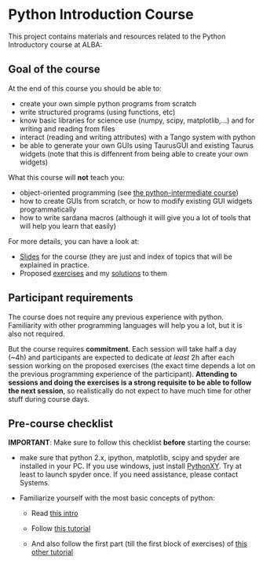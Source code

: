 # Python Introduction Course

This project contains materials and resources related to the Python Introductory
course at ALBA:

## Goal of the course

At the end of this course you should be able to:

- create your own simple python programs from scratch
- write structured programs (using functions, etc)
- know basic libraries for science use (numpy, scipy, matplotlib,...) and for 
  writing and reading from files
- interact (reading and writing attributes) with a Tango system with python
- be able to generate your own GUIs using TaurusGUI and existing Taurus widgets 
  (note that this is diffenrent from being able to create your own widgets)

What this course will **not** teach you:

- object-oriented programming (see [the python-intermediate course](https://git.cells.es/cpascual/pythoncourse-intermediate))
- how to create GUIs from scratch, or how to modify existing GUI widgets programmatically
- how to write sardana macros (although it will give you a lot of tools that will help you learn that easily)

For more details, you can have a look at:

- [Slides](pythonIntro-slides.odp) for the course (they are just and index of topics that will be 
  explained in practice.
- Proposed [exercises](exercises) and my [solutions](exercises/cheat) to them

## Participant requirements

The course does not require any previous experience with python. Familiarity 
with other programming languages will help you a lot, but it is also not required.

But the course requires **commitment**.  Each session will take half a day (~4h) 
and participants are expected to dedicate *at least* 2h after each session 
working on the proposed exercises (the exact time depends a lot on the previous 
programming experience of the participant). **Attending to sessions and doing 
the exercises is a strong requisite to be able to follow the next session**, 
so realistically do not expect to have much time for other stuff during course 
days.


## Pre-course checklist

**IMPORTANT**: Make sure to follow this checklist **before** starting the course:

- make sure that python 2.x, ipython, matplotlib, scipy and spyder are 
  installed in your PC. If you use windows, just install 
  [PythonXY](http://python-xy.github.io). Try at least to launch spyder once. 
  If you need assistance, please contact Systems.

- Familiarize yourself with the most basic concepts of python:

  - Read [this intro](http://docs.python.org/2/tutorial/introduction.html)

  - Follow [this tutorial](http://introtopython.org/var_string_num.html)

  - And also follow the first part (till the first block of exercises) of
    [this other tutorial](http://introtopython.org/lists_tuples.html)